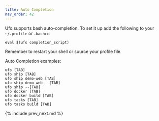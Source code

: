```yaml
---
title: Auto Completion
nav_order: 42
---
```


Ufo supports bash auto-completion.  To set it up add the following to your `~/.profile` or `.bashrc`:

    eval $(ufo completion_script)

Remember to restart your shell or source your profile file.

Auto Completion examples:

    ufo [TAB]
    ufo ship [TAB]
    ufo ship demo-web [TAB]
    ufo ship demo-web --[TAB]
    ufo ship --[TAB]
    ufo docker [TAB]
    ufo docker build [TAB]
    ufo tasks [TAB]
    ufo tasks build [TAB]

{% include prev_next.md %}